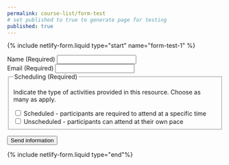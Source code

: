 ```yaml
---
permalink: course-list/form-test
# set published to true to generate page for testing 
published: true
---
```


{% include netlify-form.liquid type="start" name="form-test-1" %}

<input type="hidden" name ="form-id" value="">

<div class="field">
     <label for="submitter-name" class="label-input">Name (Required)</label>
     <input type="text" id="submitter-name" name="submitter-name" required="" />
   </div>
   <div class="field">
     <label for="submitter-email" class="label-input">Email (Required)</label>
     <input type="email" id="submitter-email" name="submitter-email" required="" />
</div>

<fieldset class="field" id="course-learning">
    <legend class="label">Scheduling (Required)</legend>
    <p class="expl">Indicate the type of activities provided in this resource. Choose as many as apply.</p>
    <div class="radio-field">
        <input type="checkbox" id="course-learning-scheduled" name="course-learning-scheduled" group="learning" required>
        <label for="course-learning-scheduled">Scheduled - participants are required to attend at a specific time</label>
    </div>
    <div class="radio-field">
        <input type="checkbox" id="course-learning-not-scheduled" name="course-learning-not-scheduled" group="learning">
        <label for="course-learning-not-scheduled">Unscheduled - participants can attend at their own pace</label>
    </div>
</fieldset>

<button type="submit">Send information</button>

{% include netlify-form.liquid type="end"%}
